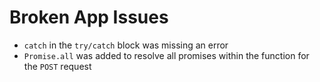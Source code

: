 # Broken App Issues

- `catch` in the `try/catch` block was missing an error
- `Promise.all` was added to resolve all promises within the function for the `POST` request
